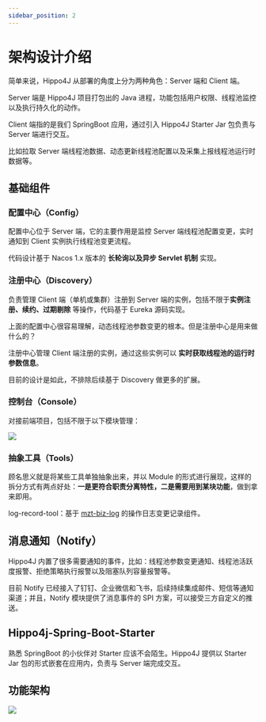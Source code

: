 ```yaml
---
sidebar_position: 2
---
```


# 架构设计介绍

简单来说，Hippo4J 从部署的角度上分为两种角色：Server 端和 Client 端。

Server 端是 Hippo4J 项目打包出的 Java 进程，功能包括用户权限、线程池监控以及执行持久化的动作。

Client 端指的是我们 SpringBoot 应用，通过引入 Hippo4J Starter Jar 包负责与 Server 端进行交互。

比如拉取 Server 端线程池数据、动态更新线程池配置以及采集上报线程池运行时数据等。

## 基础组件

### 配置中心（Config）

配置中心位于 Server 端，它的主要作用是监控 Server 端线程池配置变更，实时通知到 Client 实例执行线程池变更流程。

代码设计基于 Nacos 1.x 版本的 **长轮询以及异步 Servlet 机制** 实现。


### 注册中心（Discovery）

负责管理 Client 端（单机或集群）注册到 Server 端的实例，包括不限于**实例注册、续约、过期剔除** 等操作，代码基于 Eureka 源码实现。

上面的配置中心很容易理解，动态线程池参数变更的根本。但是注册中心是用来做什么的？

注册中心管理 Client 端注册的实例，通过这些实例可以 **实时获取线程池的运行时参数信息**。

目前的设计是如此，不排除后续基于 Discovery 做更多的扩展。


### 控制台（Console）

对接前端项目，包括不限于以下模块管理：

![](https://images-machen.oss-cn-beijing.aliyuncs.com/image-20211107122504126.png)


### 抽象工具（Tools）

顾名思义就是将某些工具单独抽象出来，并以 Module 的形式进行展现，这样的拆分方式有两点好处：**一是更符合职责分离特性，二是需要用到某块功能**，做到拿来即用。


log-record-tool：基于 [mzt-biz-log](https://github.com/mouzt/mzt-biz-log "mzt-biz-log") 的操作日志变更记录组件。


## 消息通知（Notify）

Hippo4J 内置了很多需要通知的事件，比如：线程池参数变更通知、线程池活跃度报警、拒绝策略执行报警以及阻塞队列容量报警等。

目前 Notify 已经接入了钉钉、企业微信和飞书，后续持续集成邮件、短信等通知渠道；并且，Notify 模块提供了消息事件的 SPI 方案，可以接受三方自定义的推送。


## Hippo4j-Spring-Boot-Starter

熟悉 SpringBoot 的小伙伴对 Starter 应该不会陌生。Hippo4J 提供以 Starter Jar 包的形式嵌套在应用内，负责与 Server 端完成交互。

## 功能架构

![](https://images-machen.oss-cn-beijing.aliyuncs.com/image-20211105230953626.png)


